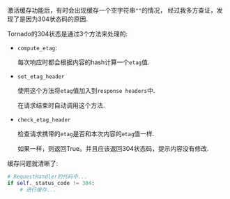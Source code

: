 激活缓存功能后，有时会出现缓存一个空字符串`""`的情况，
经过我多方查证，发现了是因为304状态码的原因.


Tornado的304状态是通过3个方法来处理的:

- `compute_etag`:

    每次响应时都会根据内容的hash计算一个`etag`值.
    
- `set_etag_header`

    使用这个方法将`etag`值加入到`response headers`中.
    
    在请求结束时自动调用这个方法.
    
- `check_etag_header`

    检查请求携带的`etag`是否和本次内容的`etag`值一样.
    
    如果一样，则返回True。并且应该返回304状态码，提示内容没有修改.
    

缓存问题就清晰了:

```python
# RequestHandler的代码中...
if self._status_code != 304:
    # 进行缓存...
```